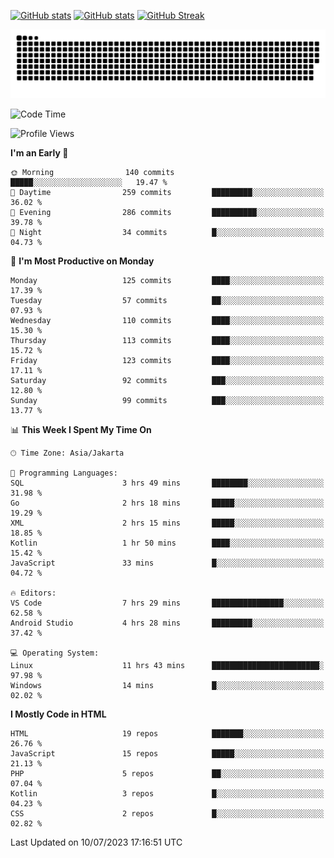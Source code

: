[![GitHub stats](https://github-readme-stats.vercel.app/api?username=aurelioklv&card_width=500&show_icons=true&rank_icon=github&theme=solarized-dark#gh-dark-mode-only)](https://github.com/anuraghazra/github-readme-stats#gh-dark-mode-only)
[![GitHub stats](https://github-readme-stats.vercel.app/api?username=aurelioklv&card_width=500&show_icons=true&rank_icon=github&theme=buefy#gh-light-mode-only)](https://github.com/anuraghazra/github-readme-stats#gh-light-mode-only)
[![GitHub Streak](https://streak-stats.demolab.com/?user=aurelioklv&card_width=336&theme=solarized-dark)](https://git.io/streak-stats)

<picture>
  <source media="(prefers-color-scheme: dark)" srcset="https://raw.githubusercontent.com/aurelioklv/aurelioklv/snake-output/github-contribution-grid-snake-dark.svg">
  <source media="(prefers-color-scheme: light)" srcset="https://raw.githubusercontent.com/aurelioklv/aurelioklv/snake-output/github-contribution-grid-snake.svg">
  <img alt="github contribution grid snake animation" src="https://raw.githubusercontent.com/aurelioklv/aurelioklv/snake-output/github-contribution-grid-snake.svg">
</picture>

<!--START_SECTION:waka-->
![Code Time](http://img.shields.io/badge/Code%20Time-102%20hrs%2059%20mins-blue)

![Profile Views](http://img.shields.io/badge/Profile%20Views-22-blue)

**I'm an Early 🐤** 

```text
🌞 Morning                140 commits         █████░░░░░░░░░░░░░░░░░░░░   19.47 % 
🌆 Daytime                259 commits         █████████░░░░░░░░░░░░░░░░   36.02 % 
🌃 Evening                286 commits         ██████████░░░░░░░░░░░░░░░   39.78 % 
🌙 Night                  34 commits          █░░░░░░░░░░░░░░░░░░░░░░░░   04.73 % 
```
📅 **I'm Most Productive on Monday** 

```text
Monday                   125 commits         ████░░░░░░░░░░░░░░░░░░░░░   17.39 % 
Tuesday                  57 commits          ██░░░░░░░░░░░░░░░░░░░░░░░   07.93 % 
Wednesday                110 commits         ████░░░░░░░░░░░░░░░░░░░░░   15.30 % 
Thursday                 113 commits         ████░░░░░░░░░░░░░░░░░░░░░   15.72 % 
Friday                   123 commits         ████░░░░░░░░░░░░░░░░░░░░░   17.11 % 
Saturday                 92 commits          ███░░░░░░░░░░░░░░░░░░░░░░   12.80 % 
Sunday                   99 commits          ███░░░░░░░░░░░░░░░░░░░░░░   13.77 % 
```


📊 **This Week I Spent My Time On** 

```text
🕑︎ Time Zone: Asia/Jakarta

💬 Programming Languages: 
SQL                      3 hrs 49 mins       ████████░░░░░░░░░░░░░░░░░   31.98 % 
Go                       2 hrs 18 mins       █████░░░░░░░░░░░░░░░░░░░░   19.29 % 
XML                      2 hrs 15 mins       █████░░░░░░░░░░░░░░░░░░░░   18.85 % 
Kotlin                   1 hr 50 mins        ████░░░░░░░░░░░░░░░░░░░░░   15.42 % 
JavaScript               33 mins             █░░░░░░░░░░░░░░░░░░░░░░░░   04.72 % 

🔥 Editors: 
VS Code                  7 hrs 29 mins       ████████████████░░░░░░░░░   62.58 % 
Android Studio           4 hrs 28 mins       █████████░░░░░░░░░░░░░░░░   37.42 % 

💻 Operating System: 
Linux                    11 hrs 43 mins      ████████████████████████░   97.98 % 
Windows                  14 mins             █░░░░░░░░░░░░░░░░░░░░░░░░   02.02 % 
```

**I Mostly Code in HTML** 

```text
HTML                     19 repos            ███████░░░░░░░░░░░░░░░░░░   26.76 % 
JavaScript               15 repos            █████░░░░░░░░░░░░░░░░░░░░   21.13 % 
PHP                      5 repos             ██░░░░░░░░░░░░░░░░░░░░░░░   07.04 % 
Kotlin                   3 repos             █░░░░░░░░░░░░░░░░░░░░░░░░   04.23 % 
CSS                      2 repos             █░░░░░░░░░░░░░░░░░░░░░░░░   02.82 % 
```




 Last Updated on 10/07/2023 17:16:51 UTC
<!--END_SECTION:waka-->
